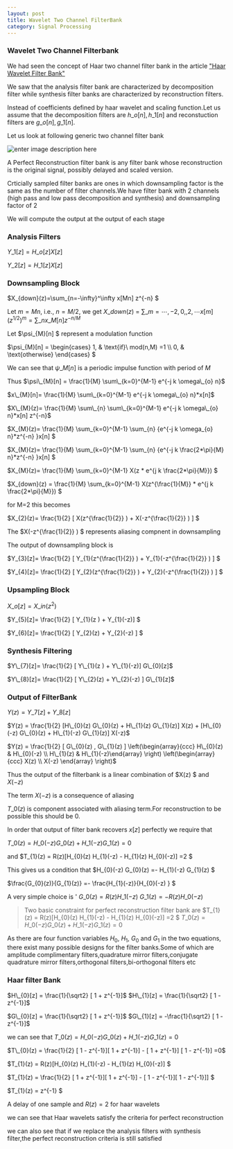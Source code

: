 ```yaml
---
layout: post
title: Wavelet Two Channel FilterBank
category: Signal Processing
---
```


### Wavelet Two Channel Filterbank


We had seen the concept of Haar two channel filter bank in the article ["Haar Wavelet Filter Bank"](http://pi19404.github.io/pyVision/2014/11/26/13/)

We saw that the analysis filter bank are characterized by decomposition filter while synthesis filter banks are characterized by reconstruction filters.

Instead of coefficients defined by haar wavelet and scaling function.Let us assume that the decomposition filters are $h\_{o}[n],h\_{1}[n]$ and reconstuction filters are $g\_{o}[n],g\_{1}[n]$.

Let us look at following generic two channel filter bank

![enter image description here](http://pi19404.github.io/pyVision/images/13/w7.png)


A Perfect Reconstruction filter bank is any filter bank whose reconstruction is the original signal, possibly delayed and scaled version.

Crticially sampled filter banks are ones in which downsampling factor is the same as the number of filter channels.We have filter bank with 2 channels (high pass and low pass decomposition and synthesis) and downsampling factor of 2 


We will compute the output at the output of each stage

### Analysis Filters
$Y\_{1}[z] = H\_{o}[z]X[z]$

$Y\_{2}[z] = H\_{1}[z]X[z]$

### Downsampling Block

$X\_{down}(z)=\sum\_{n=-\infty}^\infty x[Mn] z^{-n} $

Let $m=Mn$, i.e., $n=M/2$, we get 
$\displaystyle X\_{down}(z)$	$\textstyle =$	$\displaystyle \sum\_{m=\cdots,-2,0,,2,\cdots} x[m] (z^{1/2})^{m}=\sum\_{n} x\_{M}[n] z^{-n/M}$

Let $\psi\_{M}[n] $ represent a modulation function

$\psi\_{M}[n] = \begin{cases}
      1, & \text{if}\ mod(n,M) =1 \\\\
      0, & \text{otherwise}
    \end{cases} $

We can see that $\psi\_{M}[n]$ is a periodic impulse function with period of $M$

Thus $\psi\_{M}[n] = \frac{1}{M} \sum\_{k=0}^{M-1} e^{-j k \omega\_{o} n}$

$x\_{M}[n]=  \frac{1}{M} \sum\_{k=0}^{M-1} e^{-j k \omega\_{o} n}*x[n]$

$X\_{M}(z)=  \frac{1}{M} \sum\_{n} \sum\_{k=0}^{M-1} e^{-j k \omega\_{o} n}*x[n] z^{-n}$

$X\_{M}(z)=  \frac{1}{M}  \sum\_{k=0}^{M-1} \sum\_{n} \{e^{-j k \omega\_{o} n}*z^{-n} \}x[n] $

$X\_{M}(z)=  \frac{1}{M}  \sum\_{k=0}^{M-1} \sum\_{n} \{e^{-j k \frac{2*\pi}{M} n}*z^{-n} \}x[n] $

$X\_{M}(z)=  \frac{1}{M}  \sum\_{k=0}^{M-1} X(z * e^{j k \frac{2*\pi}{M}}) $

$X\_{down}(z) =  \frac{1}{M}  \sum\_{k=0}^{M-1} X(z^{\frac{1}{M}} * e^{j k \frac{2*\pi}{M}}) $

for M=2 this becomes

$X\_{2}(z)= \frac{1}{2} [  X(z^{\frac{1}{2}} ) + X(-z^{\frac{1}{2}} ) ] $

The $X(-z^{\frac{1}{2}} ) $ represents aliasing compnent in downsampling

The output of downsampling block is

$Y\_{3}[z]= \frac{1}{2} [  Y\_{1}(z^{\frac{1}{2}} ) + Y\_{1}(-z^{\frac{1}{2}} ) ] $

$Y\_{4}[z]= \frac{1}{2} [  Y\_{2}(z^{\frac{1}{2}} ) + Y\_{2}(-z^{\frac{1}{2}} ) ] $


### Upsampling Block

$X\_{o}[z] = X\_{in}(z^2)$

$Y\_{5}[z]= \frac{1}{2} [  Y\_{1}(z ) + Y\_{1}(-z)] $

$Y\_{6}[z]= \frac{1}{2} [  Y\_{2}(z) + Y\_{2}(-z) ] $

### Synthesis Filtering

$Y\_{7}[z]= \frac{1}{2} [  Y\_{1}(z ) + Y\_{1}(-z)] G\_{0}[z]$

$Y\_{8}[z]= \frac{1}{2} [  Y\_{2}(z) + Y\_{2}(-z) ] G\_{1}[z]$

### Output of FilterBank
$Y(z) = Y\_{7}[z]+Y\_{8}[z]$

$Y(z) = \frac{1}{2}  [H\_{0}(z) G\_{0}(z) + H\_{1}(z) G\_{1}(z)] X(z) + [H\_{0}(-z) G\_{0}(z) + H\_{1}(-z) G\_{1}(z)] X(-z)$

$Y(z) = \frac{1}{2} [ G\_{0}(z) , G\_{1}(z) ] \left(\begin{array}{ccc} H\_{0}(z) & H\_{0}(-z) \\ H\_{1}(z) & H\_{1}(-z)\end{array} \right) \left(\begin{array}{ccc} X(z) \\ X(-z) \end{array} \right)$

Thus the output of the filterbank is a linear combination of $X(z) $ and $X(-z)$

The term $X(-z)$ is a consequence of aliasing

$T\_{0}(z)$ is component associated with aliasing term.For reconstruction to be possible this should be 0.

In order that output of filter bank recovers $x[z]$ perfectly we require that

$T\_{0}(z) = H\_{0}(-z) G\_{0}(z) + H\_{1}(-z) G\_{1}(z) = 0$

and $T\_{1}(z) = R(z)[H\_{0}(z) H\_{1}(-z) - H\_{1}(z) H\_{0}(-z)] =2 $

This gives us a condition that
$H\_{0}(-z) G\_{0}(z) =- H\_{1}(-z) G\_{1}(z) $

$\frac{G\_{0}(z)}{G\_{1}(z)} =- \frac{H\_{1}(-z)}{H\_{0}(-z) }  $

A very simple choice is '
$G\_{0}(z)  = R(z) H\_{1}(-z)$
$G\_{1}(z)  = -R(z) H\_{0}(-z)$

> Two basic constraint for perfect reconstruction filter bank are 
>$T\_{1}(z) = R(z)[H\_{0}(z) H\_{1}(-z) - H\_{1}(z) H\_{0}(-z)] =2 $
>$T\_{0}(z) = H\_{0}(-z) G\_{0}(z) + H\_{1}(-z) G\_{1}(z) = 0$


As there are four function variables $H_0$, $H_1$, $G_0$ and $G_1$ in the two equations, there exist many possible designs for the filter banks.Some of which are amplitude complimentary filters,quadrature mirror filters,conjugate quadrature mirror filters,orthogonal filters,bi-orthogonal filters etc


### Haar filter Bank

$H\_{0}[z] = \frac{1}{\sqrt2} [ 1 + z^{-1}]$
$H\_{1}[z] = \frac{1}{\sqrt2} [ 1 - z^{-1}]$

$G\_{0}[z] = \frac{1}{\sqrt2} [ 1 + z^{-1}]$
$G\_{1}[z] = -\frac{1}{\sqrt2} [ 1 - z^{-1}]$

we can see that
$T\_{0}(z) = H\_{0}(-z) G\_{0}(z) + H\_{1}(-z) G\_{1}(z) = 0$

$T\_{0}(z) = \frac{1}{2} [ 1 - z^{-1}][ 1 + z^{-1}] - [ 1 + z^{-1}] [ 1 - z^{-1}] =0$

$T\_{1}(z) = R(z)[H\_{0}(z) H\_{1}(-z) - H\_{1}(z) H\_{0}(-z)] $

$T\_{1}(z) =  \frac{1}{2} [ 1 + z^{-1}][ 1 + z^{-1}] - [ 1 - z^{-1}][ 1 - z^{-1}]] $

$T\_{1}(z) = z^{-1} $

A delay of one sample and $R(z)=2$ for haar wavelets

we can see that Haar wavelets satisfy the criteria for perfect reconstruction

we can also see that if we replace the analysis filters with synthesis filter,the perfect reconstruction criteria is still satisfied
